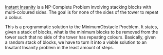[Instant Insanity](https://en.wikipedia.org/wiki/Instant_Insanity) is a NP-Complete Problem involving stacking blocks with multi-coloured sides. The goal is for none of the sides of the tower to repeat a colour. 


This is a programmatic solution to the MinimumObstacle Proeblem. It states, given a stack of blocks, what is the minimum blocks to be removed from the tower such that no side of the tower
has repeating colours. Basically, given a random stack of blocks, we have to turn it into a viable solution to an Insatant Insanity problem in the least amount of steps.
